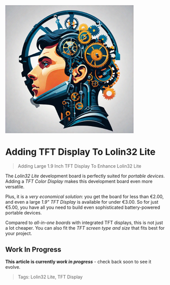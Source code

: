 <img src="/assets/images/processor.png" width="80%" height="80%" />
 
# Adding TFT Display To Lolin32 Lite

> Adding Large 1.9 Inch TFT Display To Enhance Lolin32 Lite

The *Lolin32 Lite* development board is perfectly suited for *portable devices*. Adding a *TFT Color Display* makes this development board even more versatile. 

Plus, it is a *very economical solution*: you get the board for less than €2.00, and even a large *1.9" TFT Display* is available for under €3.00. So for just €5.00, you have all you need to build even sophisticated battery-powered portable devices.

Compared to *all-in-one boards* with integrated TFT displays, this is not just a lot cheaper. You can also fit the *TFT screen type and size* that fits best for your project.

## Work In Progress
**This article is currently *work in progress*** - check back soon to see it evolve.

> Tags: Lolin32 Lite, TFT Display

